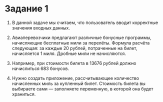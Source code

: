 # Задание 1

1. В данной задаче мы считаем, что пользователь вводит корректные значения входных данных.

2. Авиаперевозчики предлагают различные бонусные программы, начисляющие бесплатные мили за перелёты. Формула расчёта следующая: за каждые 20 рублей, потраченные на билет, начисляется 1 миля. Дробные мили не начисляются.

3. Например, при стоимости билета в 13676 рублей должно начислиться 683 бонусов.

4. Нужно создать приложение, рассчитывающее количество начисленных миль за купленный билет. Стоимость билета вы выбираете сами — заполняете переменную, в которой она будет храниться.